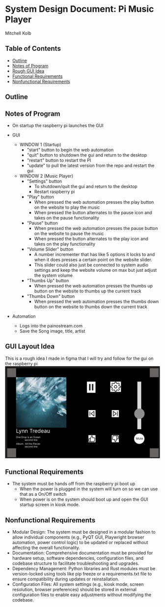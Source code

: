 

# System Design Document: Pi Music Player
Mitchell Kolb


## Table of Contents
- [Outline](#outline)
- [Notes of Program](#notes-of-program)
- [Rough GUI Idea](#gui-layout-idea)
- [Functional Requirements](#functional-requirements)
- [Nonfunctional Requirements](#nonfunctional-requirements)



## Outline




## Notes of Program
- On startup the raspberry pi launches the GUI
- GUI
    - WINDOW 1 (Startup)
        - "start" button to begin the web automation 
        - "quit" button to shutdown the gui and return to the desktop
        - "restart" button to restart the PI
        - "update" to pull the latest version from the repo and restart the gui
    - WINDOW 2 (Music Player)
        - "Settings" button
            - To shutdown/quit the gui and return to the desktop
            - Restart raspberry pi
        - "Play" button 
            - When pressed the web automation presses the play button on the website to play the music
            - When pressed the button alternates to the pause icon and takes on the pause functionality
        - "Pause" button 
            - When pressed the web automation presses the pause button on the website to pause the music
            - When pressed the button alternates to the play icon and takes on the play functionality
        - "Volume Slider" button 
            - A number incrementer that has like 5 options it locks to and when it does presses a certain point on the website slider.
            - This slider could also just be connected to system audio settings and keep the website volume on max but just adjust the system volume
        - "Thumbs Up" button 
            - When pressed the web automation presses the thumbs up button on the website to thumbs up the current track
        - "Thumbs Down" button
            - When pressed the web automation presses the thumbs down button on the website to thumbs down the current track
 
- Automation
    - Logs into the painostream.com
    - Save the Song image, title, artist



## GUI Layout Idea
This is a rough idea I made in figma that I will try and follow for the gui on the raspberry pi
![rough idea](rough-gui-layout.png)



## Functional Requirements
- The system must be hands off from the raspberry pi boot up
    - When the power is plugged in the system will turn on so we can use that as a On/Off switch
    - When power is on the system should boot up and open the GUI startup screen in kiosk mode.



## Nonfunctional Requirements
- Modular Design: The system must be designed in a modular fashion to allow individual components (e.g., PyQT GUI, Playwright browser automation, power control logic) to be updated or replaced without affecting the overall functionality.
- Documentation: Comprehensive documentation must be provided for hardware setup, software dependencies, configuration files, and codebase structure to facilitate troubleshooting and upgrades.
- Dependency Management: Python libraries and Rust modules must be version-locked using tools like pip freeze or a requirements.txt file to ensure compatibility during updates or reinstallation.
- Configuration Files: All system settings (e.g., kiosk mode, screen resolution, browser preferences) should be stored in external configuration files to enable easy adjustments without modifying the codebase.

